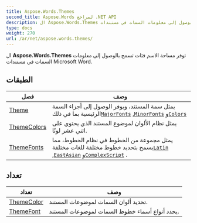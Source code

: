 ```yaml
---
title: Aspose.Words.Themes
second_title: Aspose.Words لمراجع .NET API
description: ال Aspose.Words.Themes توفر مساحة الاسم فئات تسمح بالوصول إلى معلومات السمات في مستندات Microsoft Word.
type: docs
weight: 270
url: /ar/net/aspose.words.themes/
---
```

ال **Aspose.Words.Themes** توفر مساحة الاسم فئات تسمح بالوصول إلى معلومات السمات في مستندات Microsoft Word.

## الطبقات

| فصل | وصف |
| --- | --- |
| [Theme](./theme/) | يمثل سمة المستند، ويوفر الوصول إلى أجزاء السمة الرئيسية بما في ذلك[`MajorFonts`](../aspose.words.themes/theme/majorfonts/) ,[`MinorFonts`](../aspose.words.themes/theme/minorfonts/) و[`Colors`](../aspose.words.themes/theme/colors/) |
| [ThemeColors](./themecolors/) | يمثل نظام الألوان لموضوع المستند الذي يحتوي على اثني عشر لونًا. |
| [ThemeFonts](./themefonts/) | يمثل مجموعة من الخطوط في نظام الخطوط، مما يسمح بتحديد خطوط مختلفة للغات مختلفة[`Latin`](../aspose.words.themes/themefonts/latin/) ,[`EastAsian`](../aspose.words.themes/themefonts/eastasian/) و[`ComplexScript`](../aspose.words.themes/themefonts/complexscript/) . |
## تعداد

| تعداد | وصف |
| --- | --- |
| [ThemeColor](./themecolor/) | تحديد ألوان السمات لموضوعات المستند. |
| [ThemeFont](./themefont/) | يحدد أنواع أسماء خطوط السمات لموضوعات المستند. |


